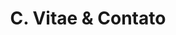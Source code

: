 ---
title: "C. Vitae & Contato"
description: "Acesse meu Curriculum ou Contate-me"
icon: "gem.png"
---